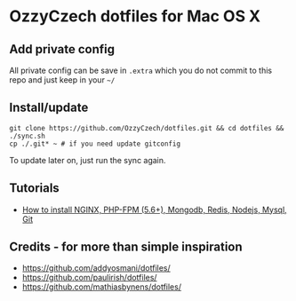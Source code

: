 # OzzyCzech dotfiles for Mac OS X

## Add private config

All private config can be save in `.extra` which you do not commit to this repo and just keep in your `~/`

## Install/update

    git clone https://github.com/OzzyCzech/dotfiles.git && cd dotfiles && ./sync.sh
    cp ./.git* ~ # if you need update gitconfig

To update later on, just run the sync again.

## Tutorials

- [How to install NGINX, PHP-FPM (5.6+), Mongodb, Redis, Nodejs, Mysql, Git](https://github.com/OzzyCzech/dotfiles/blob/master/how-to-install-mac.md)

## Credits - for more than simple inspiration

- https://github.com/addyosmani/dotfiles/
- https://github.com/paulirish/dotfiles/
- https://github.com/mathiasbynens/dotfiles/